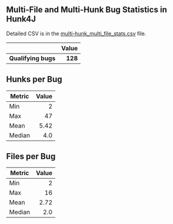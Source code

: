 ## Multi-File and Multi-Hunk Bug Statistics in Hunk4J

Detailed CSV is in the [multi-hunk_multi_file_stats.csv](./multi-hunk_multi_file_stats.csv) file.

|                         | Value |
|-------------------------|------:|
| **Qualifying bugs**     | **128** |

## Hunks per Bug
| Metric | Value |
|--------|------:|
| Min    | 2 |
| Max    | 47 |
| Mean   | 5.42 |
| Median | 4.0 |

## Files per Bug
| Metric | Value |
|--------|------:|
| Min    | 2 |
| Max    | 16 |
| Mean   | 2.72 |
| Median | 2.0 |
